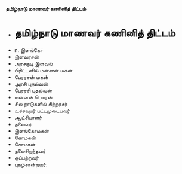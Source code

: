 **தமிழ்நாடு மாணவர் கணினித் திட்டம்**
- # தமிழ்நாடு மாணவர் கணினித் திட்டம்
- n. இளங்கோ
- இளவரசன்
- அரசகுடி இளவல்
- பிரிட்டனில் மன்னன் மகன்
- பேரரசன் மகன்
- அரசி புதல்வன்
- பேரரசி புதல்வன்
- மன்னன் பெயரன்
- சில நாடுகளில் சிற்றரசர்
- உச்சவுயர் பட்டமுடையவர்
- ஆட்சியாளர்
- தலைவர்
- இளங்கோமகன்
- கோமகன்
- கோமான்
- தலைசிறந்தவர்
- ஒப்பற்றவர்
- புகழ்சான்றவர்.

